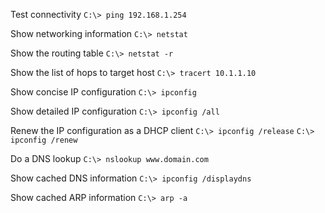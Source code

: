 Test connectivity
`C:\> ping 192.168.1.254`

Show networking information
`C:\> netstat`

Show the routing table
`C:\> netstat -r`

Show the list of hops to target host
`C:\> tracert 10.1.1.10`

Show concise IP configuration
`C:\> ipconfig`

Show detailed IP configuration
`C:\> ipconfig /all`

Renew the IP configuration as a DHCP client
`C:\> ipconfig /release`
`C:\> ipconfig /renew`

Do a DNS lookup
`C:\> nslookup www.domain.com`

Show cached DNS information
`C:\> ipconfig /displaydns`

Show cached ARP information
`C:\> arp -a`